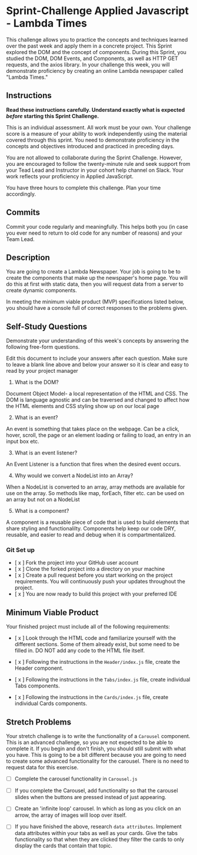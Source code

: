 # Sprint-Challenge Applied Javascript - Lambda Times

This challenge allows you to practice the concepts and techniques learned over the past week and apply them in a concrete project. This Sprint explored the DOM and the concept of components. During this Sprint, you studied the DOM, DOM Events, and Components, as well as HTTP GET requests, and the axios library. In your challenge this week, you will demonstrate proficiency by creating an online Lambda newspaper called "Lambda Times."

## Instructions

**Read these instructions carefully. Understand exactly what is expected _before_ starting this Sprint Challenge.**

This is an individual assessment. All work must be your own. Your challenge score is a measure of your ability to work independently using the material covered through this sprint. You need to demonstrate proficiency in the concepts and objectives introduced and practiced in preceding days.

You are not allowed to collaborate during the Sprint Challenge. However, you are encouraged to follow the twenty-minute rule and seek support from your Tead Lead and Instructor in your cohort help channel on Slack. Your work reflects your proficiency in Applied JavaScript.

You have three hours to complete this challenge. Plan your time accordingly.

## Commits

Commit your code regularly and meaningfully. This helps both you (in case you ever need to return to old code for any number of reasons) and your Team Lead.

## Description

You are going to create a Lambda Newspaper. Your job is going to be to create the components that make up the newspaper's home page. You will do this at first with static data, then you will request data from a server to create dynamic components.

In meeting the minimum viable product (MVP) specifications listed below, you should have a console full of correct responses to the problems given.

## Self-Study Questions

Demonstrate your understanding of this week's concepts by answering the following free-form questions.

Edit this document to include your answers after each question. Make sure to leave a blank line above and below your answer so it is clear and easy to read by your project manager

1. What is the DOM?

Document Object Model- a local representation of the HTML and CSS. The DOM is language agnostic and can be traversed and changed to affect how the HTML elements and CSS styling show up on our local page

2. What is an event?

An event is something that takes place on the webpage. Can be a click, hover, scroll, the page or an element loading or failing to load, an entry in an input box etc.

3. What is an event listener?

An Event Listener is a function that fires when the desired event occurs.

4. Why would we convert a NodeList into an Array?

When a NodeList is converted to an array, array methods are available for use on the array. So methods like map, forEach, filter etc. can be used on an array but not on a NodeList

5. What is a component?

A component is a reusable piece of code that is used to build elements that share styling and functionalilty. Components help keep our code DRY,  reusable, and easier to read and debug when it is compartmentalized.  

### Git Set up

* [ x ] Fork the project into your GitHub user account
* [ x ] Clone the forked project into a directory on your machine
* [ x ] Create a pull request before you start working on the project requirements.  You will continuously push your updates throughout the project.
* [ x ] You are now ready to build this project with your preferred IDE

## Minimum Viable Product

Your finished project must include all of the following requirements:

* [ x ] Look through the HTML code and familiarize yourself with the different sections. Some of them already exist, but some need to be filled in. DO NOT add any code to the HTML file itself.

* [ x ] Following the instructions in the `Header/index.js` file, create the Header component. 

* [ x ] Following the instructions in the `Tabs/index.js` file, create individual Tabs components.

* [ x ] Following the instructions in the `Cards/index.js` file, create individual Cards components.

## Stretch Problems

Your stretch challenge is to write the functionality of a `Carousel` component. This is an advanced challenge, so you are not expected to be able to complete it. If you begin and don't finish, you should still submit with what you have. This is going to be a bit different because you are going to need to create some advanced functionality for the carousel. There is no need to request data for this exercise.

* [ ] Complete the carousel functionality in `Carousel.js`

* [ ] If you complete the Carousel, add functionality so that the carousel slides when the buttons are pressed instead of just appearing.

* [ ] Create an 'infinite loop' carousel. In which as long as you click on an arrow, the array of images will loop over itself.

* [ ] If you have finished the above, research `data attributes`. Implement data attributes within your tabs as well as your cards. Give the tabs functionality so that when they are clicked they filter the cards to only display the cards that contain that topic.
